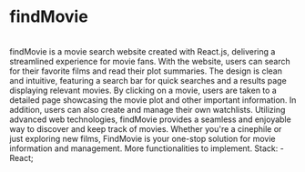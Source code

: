 <h1>findMovie</h1>
<br>
findMovie is a movie search website created with React.js, delivering a streamlined experience for movie fans. With the website, users can search for their favorite films and read their plot summaries. The design is clean and intuitive, featuring a search bar for quick searches and a results page displaying relevant movies. By clicking on a movie, users are taken to a detailed page showcasing the movie plot and other important information. In addition, users can also create and manage their own watchlists. Utilizing advanced web technologies, findMovie provides a seamless and enjoyable way to discover and keep track of movies. Whether you're a cinephile or just exploring new films, FindMovie is your one-stop solution for movie information and management.
More functionalities to implement.
Stack:
-React;
